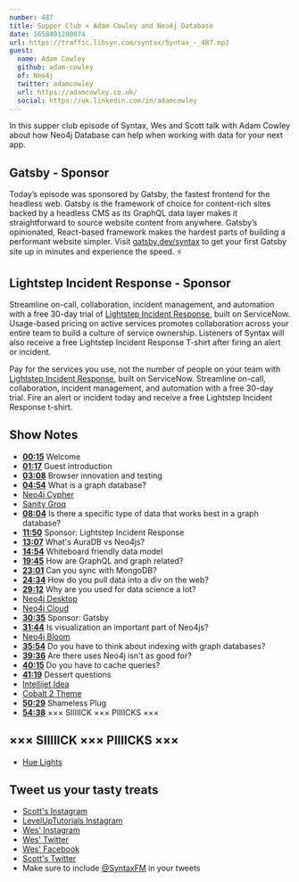 ```yaml
---
number: 487
title: Supper Club × Adam Cowley and Neo4j Database
date: 1658491200074
url: https://traffic.libsyn.com/syntax/Syntax_-_487.mp3
guest:
  name: Adam Cowley
  github: adam-cowley
  of: Neo4j
  twitter: adamcowley
  url: https://adamcowley.co.uk/
  social: https://uk.linkedin.com/in/adamcowley
---
```


In this supper club episode of Syntax, Wes and Scott talk with Adam Cowley about how Neo4j Database can help when working with data for your next app.

## Gatsby - Sponsor

Today’s episode was sponsored by Gatsby, the fastest frontend for the headless web. Gatsby is the framework of choice for content-rich sites backed by a headless CMS as its GraphQL data layer makes it straightforward to source website content from anywhere. Gatsby’s opinionated, React-based framework makes the hardest parts of building a performant website simpler. Visit [gatsby.dev/syntax](https://gatsby.dev/syntaxfm) to get your first Gatsby site up in minutes and experience the speed. ⚡️

## Lightstep Incident Response - Sponsor

Streamline on-call, collaboration, incident management, and automation with a free 30-day trial of [Lightstep Incident Response](http://lightstep.com/syntax), built on ServiceNow. Usage-based pricing on active services promotes collaboration across your entire team to build a culture of service ownership. Listeners of Syntax will also receive a free Lightstep Incident Response T-shirt after firing an alert or incident.

Pay for the services you use, not the number of people on your team with [Lightstep Incident Response](http://lightstep.com/syntax), built on ServiceNow. Streamline on-call, collaboration, incident management, and automation with a free 30-day trial. Fire an alert or incident today and receive a free Lightstep Incident Response t-shirt.

## Show Notes

- **[00:15](#t=00:15)** Welcome
- **[01:17](#t=01:17)** Guest introduction
- **[03:08](#t=03:08)** Browser innovation and testing
- **[04:54](#t=04:54)** What is a graph database?
- [Neo4j Cypher](https://neo4j.com/developer/cypher/)
- [Sanity Groq](https://www.sanity.io/docs/overview-groq)
- **[08:04](#t=08:04)** Is there a specific type of data that works best in a graph database?
- **[11:50](#t=11:50)** Sponsor: Lightstep Incident Response
- **[13:07](#t=13:07)** What's AuraDB vs Neo4js?
- **[14:54](#t=14:54)** Whiteboard friendly data model
- **[19:45](#t=19:45)** How are GraphQL and graph related?
- **[23:01](#t=23:01)** Can you sync with MongoDB?
- **[24:34](#t=24:34)** How do you pull data into a div on the web?
- **[29:12](#t=29:12)** Why are you used for data science a lot?
- [Neo4j Desktop](https://neo4j.com/download/)
- [Neo4j Cloud](https://neo4j.com/cloud/)
- **[30:35](#t=30:35)** Sponsor: Gatsby
- **[31:44](#t=31:44)** Is visualization an important part of Neo4js?
- [Neo4j Bloom](https://neo4j.com/product/bloom/)
- **[35:54](#t=35:54)** Do you have to think about indexing with graph databases?
- **[39:36](#t=39:36)** Are there uses Neo4j isn't as good for?
- **[40:15](#t=40:15)** Do you have to cache queries?
- **[41:19](#t=41:19)** Dessert questions
- [Intellijet Idea](https://www.jetbrains.com/idea/)
- [Cobalt 2 Theme](https://marketplace.visualstudio.com/items?itemName=wesbos.theme-cobalt2)
- **[50:29](#t=50:29)** Shameless Plug
- **[54:38](#t=54:38)** ××× SIIIIICK ××× PIIIICKS ×××

## ××× SIIIIICK ××× PIIIICKS ×××

- [Hue Lights](https://www.philips-hue.com/)

## Tweet us your tasty treats

- [Scott's Instagram](https://www.instagram.com/stolinski/)
- [LevelUpTutorials Instagram](https://www.instagram.com/LevelUpTutorials/)
- [Wes' Instagram](https://www.instagram.com/wesbos/)
- [Wes' Twitter](https://twitter.com/wesbos)
- [Wes' Facebook](https://www.facebook.com/wesbos.developer)
- [Scott's Twitter](https://twitter.com/stolinski)
- Make sure to include [@SyntaxFM](https://twitter.com/SyntaxFM) in your tweets
